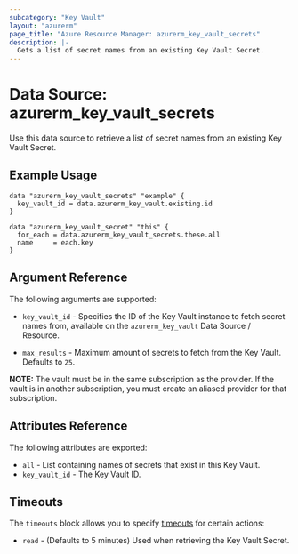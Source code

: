 ```yaml
---
subcategory: "Key Vault"
layout: "azurerm"
page_title: "Azure Resource Manager: azurerm_key_vault_secrets"
description: |-
  Gets a list of secret names from an existing Key Vault Secret.
---
```


# Data Source: azurerm_key_vault_secrets

Use this data source to retrieve a list of secret names from an existing Key Vault Secret.

## Example Usage

```hcl
data "azurerm_key_vault_secrets" "example" {
  key_vault_id = data.azurerm_key_vault.existing.id
}

data "azurerm_key_vault_secret" "this" {
  for_each = data.azurerm_key_vault_secrets.these.all
  name     = each.key
}

```

## Argument Reference

The following arguments are supported:

* `key_vault_id` - Specifies the ID of the Key Vault instance to fetch secret names from, available on the `azurerm_key_vault` Data Source / Resource.

* `max_results` - Maximum amount of secrets to fetch from the Key Vault. Defaults to `25`.

**NOTE:** The vault must be in the same subscription as the provider. If the vault is in another subscription, you must create an aliased provider for that subscription.

## Attributes Reference

The following attributes are exported:

* `all` - List containing names of secrets that exist in this Key Vault.
* `key_vault_id` - The Key Vault ID.

## Timeouts

The `timeouts` block allows you to specify [timeouts](https://www.terraform.io/docs/configuration/resources.html#timeouts) for certain actions:

* `read` - (Defaults to 5 minutes) Used when retrieving the Key Vault Secret.
